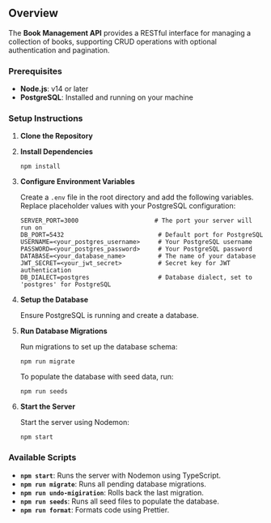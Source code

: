 
## Overview

The **Book Management API** provides a RESTful interface for managing a collection of books, supporting CRUD operations with optional authentication and pagination.

### Prerequisites

- **Node.js**: v14 or later
- **PostgreSQL**: Installed and running on your machine

### Setup Instructions

1. **Clone the Repository**

2. **Install Dependencies**

   ```
   npm install
   ```

3. **Configure Environment Variables**

   Create a `.env` file in the root directory and add the following variables. Replace placeholder values with your PostgreSQL configuration:

   ```plaintext
   SERVER_PORT=3000                     # The port your server will run on
   DB_PORT=5432                          # Default port for PostgreSQL
   USERNAME=<your_postgres_username>     # Your PostgreSQL username
   PASSWORD=<your_postgres_password>     # Your PostgreSQL password
   DATABASE=<your_database_name>         # The name of your database
   JWT_SECRET=<your_jwt_secret>          # Secret key for JWT authentication
   DB_DIALECT=postgres                   # Database dialect, set to 'postgres' for PostgreSQL
   ```

4. **Setup the Database**

   Ensure PostgreSQL is running and create a database.

5. **Run Database Migrations**

   Run migrations to set up the database schema:

   ```
   npm run migrate
   ```

   To populate the database with seed data, run:

   ```
   npm run seeds
   ```

6. **Start the Server**

   Start the server using Nodemon:

   ```
   npm start
   ```

### Available Scripts

- **`npm start`**: Runs the server with Nodemon using TypeScript.
- **`npm run migrate`**: Runs all pending database migrations.
- **`npm run undo-migiration`**: Rolls back the last migration.
- **`npm run seeds`**: Runs all seed files to populate the database.
- **`npm run format`**: Formats code using Prettier.
